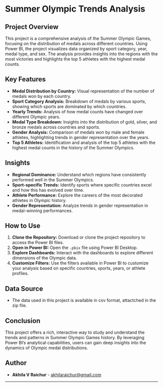 
# Summer Olympic Trends Analysis

## Project Overview

This project is a comprehensive analysis of the Summer Olympic Games, focusing on the distribution of medals across different countries. Using Power BI, the project visualizes data organized by sport category, year, medal type, and sex. The analysis provides insights into the regions with the most victories and highlights the top 5 athletes with the highest medal counts.

## Key Features

- **Medal Distribution by Country:** Visual representation of the number of medals won by each country.
- **Sport Category Analysis:** Breakdown of medals by various sports, showing which sports are dominated by which countries.
- **Yearly Trends:** Analysis of how medal counts have changed over different Olympic years.
- **Medal Type Breakdown:** Insights into the distribution of gold, silver, and bronze medals across countries and sports.
- **Gender Analysis:** Comparison of medals won by male and female athletes, highlighting trends in gender representation over the years.
- **Top 5 Athletes:** Identification and analysis of the top 5 athletes with the highest medal counts in the history of the Summer Olympics.

## Insights

- **Regional Dominance:** Understand which regions have consistently performed well in the Summer Olympics.
- **Sport-specific Trends:** Identify sports where specific countries excel and how this has evolved over time.
- **Athlete Performance:** Explore the careers of the most decorated athletes in Olympic history.
- **Gender Representation:** Analyze trends in gender representation in medal-winning performances.

## How to Use

1. **Clone the Repository:** Download or clone the project repository to access the Power BI files.
2. **Open in Power BI:** Open the `.pbix` file using Power BI Desktop.
3. **Explore Dashboards:** Interact with the dashboards to explore different dimensions of the Olympic data.
4. **Customize Filters:** Use the filters available in Power BI to customize your analysis based on specific countries, sports, years, or athlete profiles.

## Data Source

- The data used in this project is available in csv format, attactched in the zip file.

## Conclusion

This project offers a rich, interactive way to study and understand the trends and patterns in Summer Olympic Games history. By leveraging Power BI’s analytical capabilities, users can gain deep insights into the dynamics of Olympic medal distributions.

## Author

- **Akhila V Raichur** - akhilaraichur@gmail.com

---
